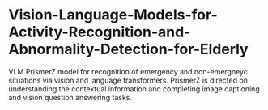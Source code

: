 # Vision-Language-Models-for-Activity-Recognition-and-Abnormality-Detection-for-Elderly
VLM PrismerZ model for recognition of emergency and non-emergneyc situations via vision and language transformers. PrismerZ is directed on understanding the contextual information and  completing image captioning and vision question answering tasks.
